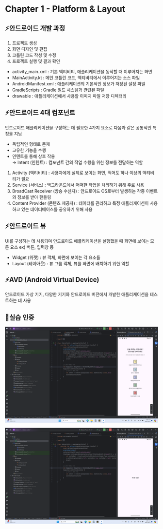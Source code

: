 # Chapter 1 - Platform & Layout
## ⚡️안드로이드 개발 과정
1. 프로젝트 생성
2. 화면 디자인 및 편집
3. 코틀린 코드 작성 및 수정
4. 프로젝트 실행 및 결과 확인

* activity_main.xml : 기본 액티비티, 애플리케이션을 동작할 때 이루어지는 화면
* MainActivity.kt : 메인 코틀린 코드, 액티비티에서 이루어지는 소스 파일
* AndroidManifest.xml : 애플리케이션의 기본적인 정보가 저장된 설정 파일
* GradleScripts : Gradle 빌드 시스템과 관련된 파일
* drawable : 애플리케이션에서 사용할 이미지 파일 저장 디렉터리

## ⚡️안드로이드 4대 컴포넌트
안드로이드 애플리케이션을 구성하는 데 필요한 4가지 요소로 다음과 같은 공통적인 특징을 지님
* 독립적인 형태로 존재
* 고유한 기능을 수행
* 인텐트를 통해 상호 작용  
  → Intent (인텐트) : 컴포넌트 간의 작업 수행을 위한 정보를 전달하는 역할

1. Activity (액티비티)
 : 사용자에게 실제로 보이는 화면, 적어도 하나 이상의 액티비티가 필요
1. Service (서비스)
 : 백그라운드에서 어떠한 작업을 처리하기 위해 주로 사용
1. BroadCast Receiver (방송 수신자)
 : 안드로이드 OS로부터 발생하는 각종 이벤트와 정보를 받아 핸들링
1. Content Provider (콘텐츠 제공자)
 : 데이터를 관리하고 특정 애플리케이션이 사용하고 있는 데이터베이스를 공유하기 위해 사용

## ⚡️안드로이드 뷰
UI를 구성하는 데 사용되며 안드로이드 애플리케이션을 실행했을 때 화면에 보이는 모든 요소 ex) 버튼, 입력창 등
* Widget (위젯) : 뷰 객체, 화면에 보이는 각 요소들
* Layout (레이아웃) : 뷰 그룹 객체, 뷰를 화면에 배치하기 위한 역할

## ⚡️AVD (Android Virtual Device)
안드로이드 가상 기기, 다양한 기기와 안드로이드 버전에서 개발한 애플리케이션을 테스트하는 데 사용

## 📂실습 인증
![](2024-09-29-21-14-11.png)

![](2024-09-29-21-14-38.png)
